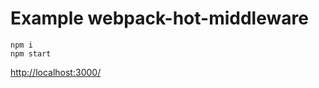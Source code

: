 # Example webpack-hot-middleware

```
npm i
npm start
```

[http://localhost:3000/](http://localhost:3000/)
